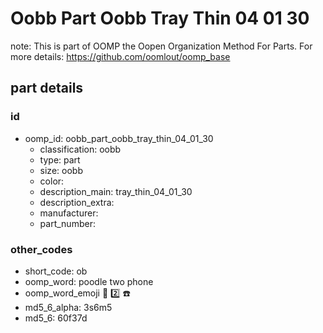 # Oobb Part Oobb Tray Thin 04 01 30  

note: This is part of OOMP the Oopen Organization Method For Parts. For more details: https://github.com/oomlout/oomp_base

##  part details





### id
* oomp_id: oobb_part_oobb_tray_thin_04_01_30
  * classification: oobb
  * type: part
  * size: oobb
  * color: 
  * description_main: tray_thin_04_01_30
  * description_extra: 
  * manufacturer: 
  * part_number: 

### other_codes
* short_code: ob
* oomp_word: poodle two phone
* oomp_word_emoji :poodle: :two: :phone:
* md5_6_alpha: 3s6m5
* md5_6: 60f37d